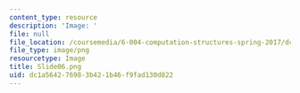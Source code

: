 ```yaml
---
content_type: resource
description: 'Image: '
file: null
file_location: /coursemedia/6-004-computation-structures-spring-2017/dc1a564276983b421b46f9fad130d822_Slide06.png
file_type: image/png
resourcetype: Image
title: Slide06.png
uid: dc1a5642-7698-3b42-1b46-f9fad130d822
---
```

